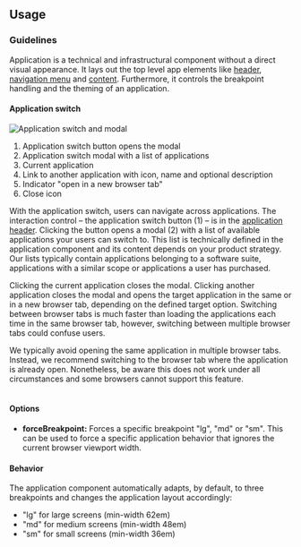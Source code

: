 ## Usage
### Guidelines

Application is a technical and infrastructural component without a direct visual appearance. It lays out the top level app elements like [header](.././application-header), [navigation menu](.././application-menu) and [content](.././content). Furthermore, it controls the breakpoint handling and the theming of an application.

#### Application switch

![Application switch and modal](https://www.figma.com/design/wEptRgAezDU1z80Cn3eZ0o/iX-Pattern-Illustrations?type=design&node-id=1665-19417&mode=design&t=I0iEEuzKJJPK4Sum-11)

1. Application switch button opens the modal
2. Application switch modal with a list of applications
3. Current application
4. Link to another application with icon, name and optional description
5. Indicator "open in a new browser tab"
6. Close icon

With the application switch, users can navigate across applications. The interaction control – the application switch button (1) – is in the [application header](.././application-header). Clicking the button opens a modal (2) with a list of available applications your users can switch to. This list is technically defined in the application component and its content depends on your product strategy. Our lists typically contain applications belonging to a software suite, applications with a similar scope or applications a user has purchased.

Clicking the current application closes the modal. Clicking another application closes the modal and opens the target application in the same or in a new browser tab, depending on the defined target option. Switching between browser tabs is much faster than loading the applications each time in the same browser tab, however, switching between multiple browser tabs could confuse users.

We typically avoid opening the same application in multiple browser tabs. Instead, we recommend switching to the browser tab where the application is already open. Nonetheless, be aware this does not work under all circumstances and some browsers cannot support this feature.
<br></br>

#### Options

- **forceBreakpoint:** Forces a specific breakpoint "lg", "md" or "sm". This can be used to force a specific application behavior that ignores the current browser viewport width.

#### Behavior

The application component automatically adapts, by default, to three breakpoints and changes the application layout accordingly:

- "lg" for large screens (min-width 62em)
- "md" for medium screens (min-width 48em)
- "sm" for small screens (min-width 36em)
